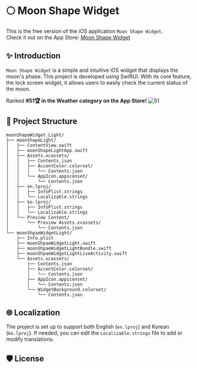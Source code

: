 # 🌕 Moon Shape Widget

This is the free version of the iOS application `Moon Shape Widget`.  
Check it out on the App Store: [Moon Shape Widget](https://apps.apple.com/kr/app/moon-shape-widget/id1665266588?l=en)

## ✨ Introduction

`Moon Shape Widget` is a simple and intuitive iOS widget that displays the moon's phase. This project is developed using SwiftUI. With its core feature, the lock screen widget, it allows users to easily check the current status of the moon.  

  

Ranked **#51🏆 in the Weather category on the App Store!**
![51](https://github.com/user-attachments/assets/a4f01471-42cc-4860-b521-845fefbcfe1b)

## 📂 Project Structure
```plain text
moonShapeWidget_Light/
├── moonShapeLight/
│   ├── ContentView.swift
│   ├── moonShapeLightApp.swift
│   ├── Assets.xcassets/
│   │   ├── Contents.json
│   │   ├── AccentColor.colorset/
│   │   │   └── Contents.json
│   │   └── AppIcon.appiconset/
│   │       └── Contents.json
│   ├── en.lproj/
│   │   ├── InfoPlist.strings
│   │   └── Localizable.strings
│   ├── ko.lproj/
│   │   ├── InfoPlist.strings
│   │   └── Localizable.strings
│   └── Preview Content/
│       └── Preview Assets.xcassets/
│           └── Contents.json
└── moonShpaeWidgetLight/
    ├── Info.plist
    ├── moonShpaeWidgetLight.swift
    ├── moonShpaeWidgetLightBundle.swift
    ├── moonShpaeWidgetLightLiveActivity.swift
    └── Assets.xcassets/
        ├── Contents.json
        ├── AccentColor.colorset/
        │   └── Contents.json
        ├── AppIcon.appiconset/
        │   └── Contents.json
        └── WidgetBackground.colorset/
            └── Contents.json
```
## 🌐 Localization
The project is set up to support both English (`en.lproj`) and Korean (`ko.lproj`). If needed, you can edit the `Localizable.strings` file to add or modify translations.

## 🛡️ License